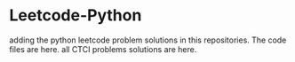# Leetcode-Python
adding the python leetcode problem solutions in this repositories. 
The code files are here. 
all CTCI problems solutions are here. 
 























































































































































































































































































































































































































































































































































































































































































































































































































































































































































































































































































































































































































































































































































